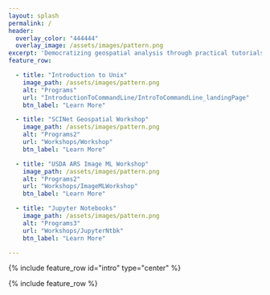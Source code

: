 ```yaml
---
layout: splash
permalink: /
header:
  overlay_color: "444444"
  overlay_image: /assets/images/pattern.png
excerpt: 'Democratizing geospatial analysis through practical tutorials'
feature_row:

  - title: "Introduction to Unix"
    image_path: /assets/images/pattern.png
    alt: "Programs"
    url: "IntroductionToCommandLine/IntroToCommandLine_landingPage"
    btn_label: "Learn More"

  - title: "SCINet Geospatial Workshop"
    image_path: /assets/images/pattern.png
    alt: "Programs2"
    url: "Workshops/Workshop"
    btn_label: "Learn More"

  - title: "USDA ARS Image ML Workshop"
    image_path: /assets/images/pattern.png
    alt: "Programs2"
    url: "Workshops/ImageMLWorkshop"
    btn_label: "Learn More"

  - title: "Jupyter Notebooks"
    image_path: /assets/images/pattern.png
    alt: "Programs3"
    url: "Workshops/JupyterNtbk"
    btn_label: "Learn More"

---
```



{% include feature_row id="intro" type="center" %}

{% include feature_row %}




